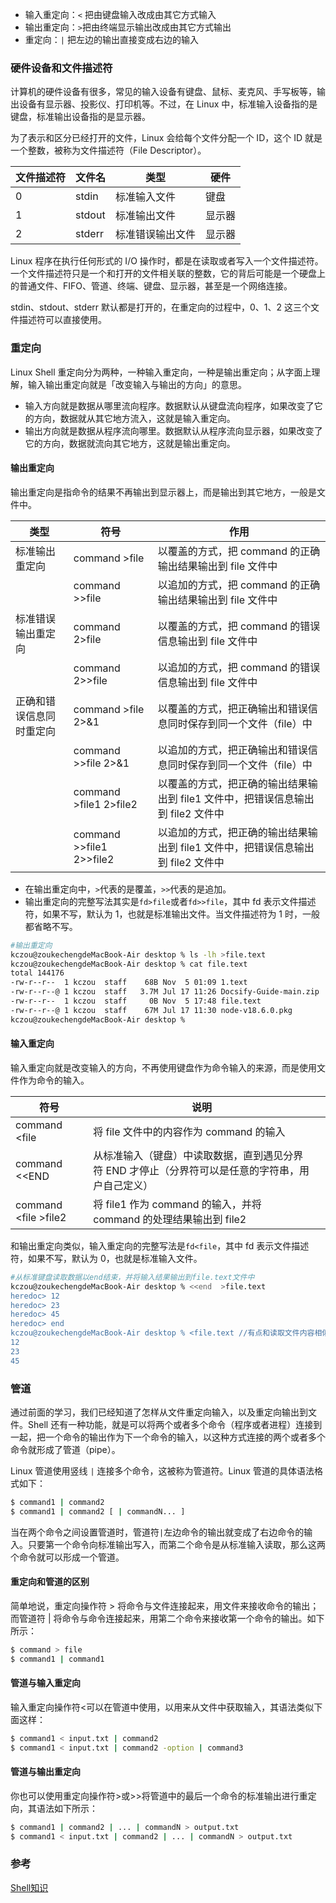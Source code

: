 - 输入重定向：`<` 把由键盘输入改成由其它方式输入
- 输出重定向：`>`把由终端显示输出改成由其它方式输出
- 重定向：`|` 把左边的输出直接变成右边的输入

### 硬件设备和文件描述符

计算机的硬件设备有很多，常见的输入设备有键盘、鼠标、麦克风、手写板等，输出设备有显示器、投影仪、打印机等。不过，在 Linux 中，标准输入设备指的是键盘，标准输出设备指的是显示器。

为了表示和区分已经打开的文件，Linux 会给每个文件分配一个 ID，这个 ID 就是一个整数，被称为文件描述符（File Descriptor）。

| 文件描述符 | 文件名 | 类型             | 硬件   |
| ---------- | ------ | ---------------- | ------ |
| 0          | stdin  | 标准输入文件     | 键盘   |
| 1          | stdout | 标准输出文件     | 显示器 |
| 2          | stderr | 标准错误输出文件 | 显示器 |

Linux 程序在执行任何形式的 I/O 操作时，都是在读取或者写入一个文件描述符。一个文件描述符只是一个和打开的文件相关联的整数，它的背后可能是一个硬盘上的普通文件、FIFO、管道、终端、键盘、显示器，甚至是一个网络连接。

stdin、stdout、stderr 默认都是打开的，在重定向的过程中，0、1、2 这三个文件描述符可以直接使用。

### 重定向

Linux Shell 重定向分为两种，一种输入重定向，一种是输出重定向；从字面上理解，输入输出重定向就是「改变输入与输出的方向」的意思。

- 输入方向就是数据从哪里流向程序。数据默认从键盘流向程序，如果改变了它的方向，数据就从其它地方流入，这就是输入重定向。
- 输出方向就是数据从程序流向哪里。数据默认从程序流向显示器，如果改变了它的方向，数据就流向其它地方，这就是输出重定向。

#### 输出重定向

输出重定向是指命令的结果不再输出到显示器上，而是输出到其它地方，一般是文件中。

| 类型                     | 符号                      | 作用                                                         |
| ------------------------ | ------------------------- | ------------------------------------------------------------ |
| 标准输出重定向           | command  >file            | 以覆盖的方式，把 command 的正确输出结果输出到 file 文件中    |
|                          | command  >>file           | 以追加的方式，把 command 的正确输出结果输出到 file 文件中    |
| 标准错误输出重定向       | command  2>file           | 以覆盖的方式，把 command 的错误信息输出到 file 文件中        |
|                          | command 2>>file           | 以追加的方式，把 command 的错误信息输出到 file 文件中        |
| 正确和错误信息同时重定向 | command >file 2>&1        | 以覆盖的方式，把正确输出和错误信息同时保存到同一个文件（file）中 |
|                          | command >>file 2>&1       | 以追加的方式，把正确输出和错误信息同时保存到同一个文件（file）中 |
|                          | command >file1  2>file2   | 以覆盖的方式，把正确的输出结果输出到 file1 文件中，把错误信息输出到 file2 文件中 |
|                          | command >>file1  2>>file2 | 以追加的方式，把正确的输出结果输出到 file1 文件中，把错误信息输出到 file2 文件中 |

- 在输出重定向中，`>`代表的是覆盖，`>>`代表的是追加。
- 输出重定向的完整写法其实是`fd>file`或者`fd>>file`，其中 fd 表示文件描述符，如果不写，默认为 1，也就是标准输出文件。当文件描述符为 1 时，一般都省略不写。

```bash
#输出重定向
kczou@zoukechengdeMacBook-Air desktop % ls -lh >file.text
kczou@zoukechengdeMacBook-Air desktop % cat file.text
total 144176
-rw-r--r--  1 kczou  staff    68B Nov  5 01:09 1.text
-rw-r--r--@ 1 kczou  staff   3.7M Jul 17 11:26 Docsify-Guide-main.zip
-rw-r--r--  1 kczou  staff     0B Nov  5 17:48 file.text
-rw-r--r--@ 1 kczou  staff    67M Jul 17 11:30 node-v18.6.0.pkg
kczou@zoukechengdeMacBook-Air desktop % 
```

#### 输入重定向

输入重定向就是改变输入的方向，不再使用键盘作为命令输入的来源，而是使用文件作为命令的输入。

| 符号                  | 说明                                                         |      |
| --------------------- | ------------------------------------------------------------ | ---- |
| command <file         | 将 file 文件中的内容作为 command 的输入                      |      |
| command <<END         | 从标准输入（键盘）中读取数据，直到遇见分界符 END 才停止（分界符可以是任意的字符串，用户自己定义） |      |
| command <file \>file2 | 将 file1 作为 command 的输入，并将 command 的处理结果输出到 file2 |      |

和输出重定向类似，输入重定向的完整写法是`fd<file`，其中 fd 表示文件描述符，如果不写，默认为 0，也就是标准输入文件。

```bash
#从标准键盘读取数据以end结束，并将输入结果输出到file.text文件中
kczou@zoukechengdeMacBook-Air desktop % <<end  >file.text
heredoc> 12
heredoc> 23
heredoc> 45
heredoc> end
kczou@zoukechengdeMacBook-Air desktop % <file.text //有点和读取文件内容相似
12
23
45
```

### 管道

通过前面的学习，我们已经知道了怎样从文件重定向输入，以及重定向输出到文件。Shell 还有一种功能，就是可以将两个或者多个命令（程序或者进程）连接到一起，把一个命令的输出作为下一个命令的输入，以这种方式连接的两个或者多个命令就形成了管道（pipe）。

Linux 管道使用竖线 `|` 连接多个命令，这被称为管道符。Linux 管道的具体语法格式如下：

```bash
$ command1 | command2
$ command1 | command2 [ | commandN... ]
```

当在两个命令之间设置管道时，管道符`|`左边命令的输出就变成了右边命令的输入。只要第一个命令向标准输出写入，而第二个命令是从标准输入读取，那么这两个命令就可以形成一个管道。

#### 重定向和管道的区别

简单地说，重定向操作符 > 将命令与文件连接起来，用文件来接收命令的输出；而管道符 | 将命令与命令连接起来，用第二个命令来接收第一个命令的输出。如下所示：

```bash
$ command > file
$ command1 | command1
```

#### 管道与输入重定向

输入重定向操作符<可以在管道中使用，以用来从文件中获取输入，其语法类似下面这样：

```bash
$ command1 < input.txt | command2
$ command1 < input.txt | command2 -option | command3
```

#### 管道与输出重定向

你也可以使用重定向操作符>或>>将管道中的最后一个命令的标准输出进行重定向，其语法如下所示：

```bash
$ command1 | command2 | ... | commandN > output.txt
$ command1 < input.txt | command2 | ... | commandN > output.txt
```

### 参考

[Shell知识](http://c.biancheng.net/view/3131.html)

